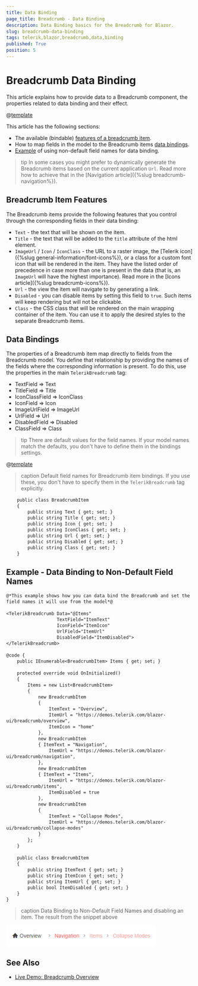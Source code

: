 ```yaml
---
title: Data Binding
page_title: Breadcrumb - Data Binding
description: Data Binding basics for the Breadcrumb for Blazor.
slug: breadcrumb-data-binding
tags: telerik,blazor,breadcrumb,data,binding
published: True
position: 5
---
```


# Breadcrumb Data Binding

This article explains how to provide data to a Breadcrumb component, the properties related to data binding and their effect.

@[template](/_contentTemplates/common/general-info.md#valuebind-vs-databind-link)

This article has the following sections:

* The available (bindable) [features of a breadcrumb item](#breadcrumb-item-features).
* How to map fields in the model to the Breadcrumb items [data bindings](#data-bindings).
* [Example](#example---data-binding-to-non-default-field-names) of using non-default field names for data binding.

>tip In some cases you might prefer to dynamically generate the Breadcrumb items based on the current application `Url`. Read more how to achieve that in the [Navigation article]({%slug breadcrumb-navigation%}).

## Breadcrumb Item Features

The Breadcrumb items provide the following features that you control through the corresponding fields in their data binding:


* `Text` - the text that will be shown on the item.
* `Title` - the text that will be added to the `title` attribute of the html element.
* `ImageUrl` / `Icon` / `IconClass`  - the URL to a raster image, the [Telerik icon]({%slug general-information/font-icons%}), or a class for a custom font icon that will be rendered in the item. They have the listed order of precedence in case more than one is present in the data (that is, an `ImageUrl` will have the highest importance). Read more in the [Icons article]({%slug breadcrumb-icons%}).
* `Url` - the view the item will navigate to by generating a link.
* `Disabled` -  you can disable items by setting this field to `true`. Such items will keep rendering but will not be clickable.
* `Class` - the CSS class that will be rendered on the main wrapping container of the item. You can use it to apply the desired styles to the separate Breadcrumb items.

## Data Bindings

The properties of a Breadcrumb item map directly to fields from the Breadcrumb model. You define that relationship by providing the names of the fields where the corresponding information is present. To do this, use the properties in the main `TelerikBreadcrumb` tag:


* TextField => Text
* TitleField => Title
* IconClassField => IconClass
* IconField => Icon
* ImageUrlField => ImageUrl
* UrlField => Url
* DisabledField => Disabled
* ClassField => Class


>tip There are default values for the field names. If your model names match the defaults, you don't have to define them in the bindings settings.

@[template](/_contentTemplates/common/navigation-components.md#default-fields-match-issues)

>caption Default field names for Breadcrumb item bindings. If you use these, you don't have to specify them in the `TelerikBreadcrumb` tag explicitly.

````CSHTML
    public class BreadcrumbItem
    {
        public string Text { get; set; }
        public string Title { get; set; }
        public string Icon { get; set; }
        public string IconClass { get; set; }
        public string Url { get; set; }
        public string Disabled { get; set; }
        public string Class { get; set; }
    }
````

## Example - Data Binding to Non-Default Field Names

````CSHTML
@*This example shows how you can data bind the Breadcrumb and set the field names it will use from the model*@

<TelerikBreadcrumb Data="@Items"
                   TextField="ItemText"
                   IconField="ItemIcon"
                   UrlField="ItemUrl"
                   DisabledField="ItemDisabled">
</TelerikBreadcrumb>

@code {
    public IEnumerable<BreadcrumbItem> Items { get; set; }

    protected override void OnInitialized()
    {
        Items = new List<BreadcrumbItem>
        {
            new BreadcrumbItem
            {
                ItemText = "Overview",
                ItemUrl = "https://demos.telerik.com/blazor-ui/breadcrumb/overview",
                ItemIcon = "home"
            },
            new BreadcrumbItem
            { ItemText = "Navigation",
                ItemUrl = "https://demos.telerik.com/blazor-ui/breadcrumb/navigation",
            },
            new BreadcrumbItem
            { ItemText = "Items",
                ItemUrl = "https://demos.telerik.com/blazor-ui/breadcrumb/items",
                ItemDisabled = true
            },
            new BreadcrumbItem
            {
                ItemText = "Collapse Modes",
                ItemUrl = "https://demos.telerik.com/blazor-ui/breadcrumb/collapse-modes"
            }
        };
    }

    public class BreadcrumbItem
    {
        public string ItemText { get; set; }
        public string ItemIcon { get; set; }
        public string ItemUrl { get; set; }
        public bool ItemDisabled { get; set; }
    }
}
````

>caption Data Binding to Non-Default Field Names and disabling an item. The result from the snippet above

![Breadcrumb with Non-default field names](images/breadcrumb-non-default-fields-example.png)


## See Also

* [Live Demo: Breadcrumb Overview](https://demos.telerik.com/blazor-ui/breadcrumb/overview)

